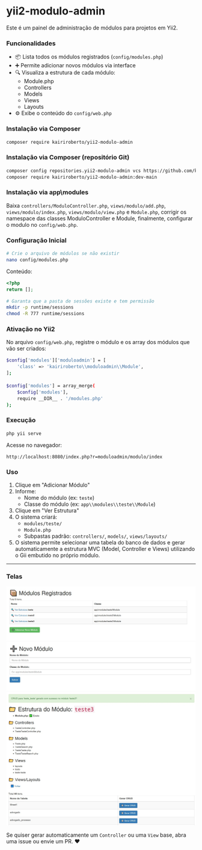# yii2-modulo-admin

Este é um painel de administração de módulos para projetos em Yii2.

### Funcionalidades

- 📦 Lista todos os módulos registrados (`config/modules.php`)
- ➕ Permite adicionar novos módulos via interface
- 🔍 Visualiza a estrutura de cada módulo:
  - Module.php
  - Controllers
  - Models
  - Views
  - Layouts
- ⚙️ Exibe o conteúdo do `config/web.php`

### Instalação via Composer

```bash
composer require kairiroberto/yii2-modulo-admin
```
### Instalação via Composer (repositório Git)

```bash
composer config repositories.yii2-modulo-admin vcs https://github.com/kairiroberto/yii2-modulo-admin
composer require kairiroberto/yii2-modulo-admin:dev-main
```

### Instalação via app\modules
Baixa `controllers/ModuloController.php`, `views/modulo/add.php`, `views/modulo/index.php`, `views/modulo/view.php` e `Module.php`, corrigir os namespace das classes ModuloController e Module, finalmente, configurar o modulo no `config/web.php`.

### Configuração Inicial

```bash
# Crie o arquivo de módulos se não existir
nano config/modules.php
```

Conteúdo:
```php
<?php
return [];
```

```bash
# Garanta que a pasta de sessões existe e tem permissão
mkdir -p runtime/sessions
chmod -R 777 runtime/sessions
```

### Ativação no Yii2

No arquivo `config/web.php`, registre o módulo e os array dos módulos que vão ser criados:

```bash
$config['modules']['moduloadmin'] = [
    'class' => 'kairiroberto\\moduloadmin\\Module',
];

$config['modules'] = array_merge(
    $config['modules'],
    require __DIR__ . '/modules.php'
);
```

### Execução

```bash
php yii serve
```

Acesse no navegador:
```
http://localhost:8080/index.php?r=moduloadmin/modulo/index
```

### Uso

1. Clique em "Adicionar Módulo"
2. Informe:
   - Nome do módulo (ex: `teste`)
   - Classe do módulo (ex: `app\\modules\\teste\\Module`)
3. Clique em "Ver Estrutura"
4. O sistema criará:
   - `modules/teste/`
   - `Module.php`
   - Subpastas padrão: `controllers/`, `models/`, `views/layouts/`
5. O sistema permite selecionar uma tabela do banco de dados e gerar automaticamente a estrutura MVC (Model, Controller e Views) utilizando o Gii embutido no próprio módulo.

---

### Telas

![Painel do módulo](index.jpeg)
![Painel do módulo](create.jpeg)
![Painel do módulo](view.jpeg)


Se quiser gerar automaticamente um `Controller` ou uma `View` base, abra uma issue ou envie um PR. ♥️


